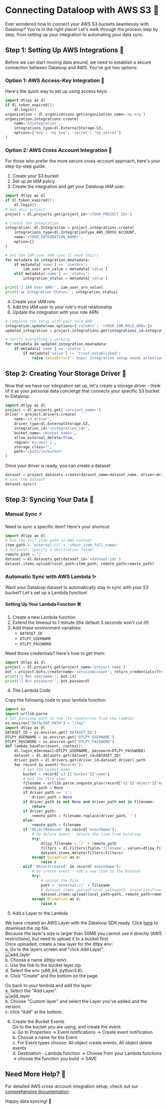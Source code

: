 # Connecting Dataloop with AWS S3 🌉

Ever wondered how to connect your AWS S3 buckets seamlessly with Dataloop? You're in the right place! Let's walk through the process step by step, from setting up your integration to automating your data sync.

## Step 1: Setting Up AWS Integrations 🔗

Before we can start moving data around, we need to establish a secure connection between Dataloop and AWS. You've got two options:

### Option 1: AWS Access-Key Integration 🔑

Here's the quick way to set up using access keys:

```python
import dtlpy as dl
if dl.token_expired():
    dl.login()
organization = dl.organizations.get(organization_name='my-org')
organization.integrations.create(
    name='S3integration',
    integrations_type=dl.ExternalStorage.S3,
    options={'key': "my_key", 'secret': "my_secret"}
)
```

### Option 2: AWS Cross Account Integration 🤝

For those who prefer the more secure cross-account approach, here's your step-by-step guide:

1. Create your S3 bucket
2. Set up an IAM policy
3. Create the integration and get your Dataloop IAM user:

```python
import dtlpy as dl
if dl.token_expired():
    dl.login()
# Get your project
project = dl.projects.get(project_id='<YOUR_PROJECT_ID>')

# Create the integration
integration: dl.Integration = project.integrations.create(
    integrations_type=dl.IntegrationType.AWS_CROSS_ACCOUNT,
    name='<YOUR_INTEGRATION_NAME>',
    option={}
)

# Get the IAM user ARN (you'll need this!)
for metadata in integration.meatadata:
    if metadata['name'] == 'userArn':
        iam_user_arn_value = metadata['value']
    elif metadata['name'] == 'status':
        integration_status = metadata['value']

print('🎯 IAM User ARN:', iam_user_arn_value)
print('📊 Integration Status:', integration_status)
```

4. Create your IAM role
5. Add the IAM user to your role's trust relationship
6. Update the integration with your role ARN:

```python
# Complete the setup with your role ARN
integration.update(new_options={'roleArn': '<YOUR_IAMֹֹֹֹֹ_ROLE_ֹֹARN>'})
updated_integration = project.integrations.get(integrations_id=integration.id)

# Verify everything's working
for metadata in updated_integration.meatadata:
    if metadata['name'] == 'status':
        if metadata['value'] != 'trust-established':
            raise ValueError('⚠️ Oops! Integration setup needs attention - check your IAM Role trust relationship')
```

## Step 2: Creating Your Storage Driver 🎯

Now that we have our integration set up, let's create a storage driver - think of it as your personal data concierge that connects your specific S3 bucket to Dataloop.

```python
import dtlpy as dl
project = dl.projects.get('<project_name>')
driver = project.drivers.create(
    name='s3_driver',
    driver_type=dl.ExternalStorage.S3,
    integration_id='<integration_id>',
    bucket_name='<bucket_name>',
    allow_external_delete=True,
    region='eu-west-1',
    storage_class="",
    path="/path/in/bucket"
)
```

Once your driver is ready, you can create a dataset:

```python
dataset = project.datasets.create(dataset_name=dataset_name, driver=driver)
# sync the dataset 
dataset.sync()
```

## Step 3: Syncing Your Data 🔄

### Manual Sync ⚡

Need to sync a specific item? Here's your shortcut:

```python
import dtlpy as dl
# Use the full item path in AWS context
item_path = 'external://' + '<Your_item_full_name>'
# Optional: specify a destination folder
remote_path = '/'
dataset = dl.datasets.get(dataset_id='<dataset-id>')
dataset.items.upload(local_path=item_path, remote_path=remote_path)
```

### Automatic Sync with AWS Lambda ✨

Want your Dataloop dataset to automatically stay in sync with your S3 bucket? Let's set up a Lambda function!

#### Setting Up Your Lambda Function 🛠️

1. Create a new Lambda function
2. Extend the timeout to 1 minute (the default 3 seconds won't cut it!)
3. Add these environment variables:
   - `DATASET_ID`
   - `DTLPY_USERNAME`
   - `DTLPY_PASSWORD`

Need those credentials? Here's how to get them:

```python
import dtlpy as dl
project = dl.projects.get(project_name='project name')
bot = project.bots.create(name='serviceAccount', return_credentials=True)
print('🤖 Bot username:', bot.id)
print('🔑 Bot password:', bot.password)
```

4. The Lambda Code 

Copy the following code to your lambda function:

```python
import os
import urllib.parse
# Set dataloop path to tmp (to read/write from the lambda)
os.environ["DATALOOP_PATH"] = "/tmp"
import dtlpy as dl
DATASET_ID = os.environ.get('DATASET_ID')
DTLPY_USERNAME = os.environ.get('DTLPY_USERNAME')
DTLPY_PASSWORD = os.environ.get('DTLPY_PASSWORD')
def lambda_handler(event, context):
    dl.login_m2m(email=DTLPY_USERNAME, password=DTLPY_PASSWORD)
    dataset = dl.datasets.get(dataset_id=DATASET_ID)
    driver_path = dl.drivers.get(driver_id=dataset.driver).path
    for record in event['Records']:
        # Get the bucket name
        bucket = record['s3']['bucket']['name']
        # Get the file name
        filename = urllib.parse.unquote_plus(record['s3']['object']['key'], encoding='utf-8')
        remote_path = None
        if driver_path == '/':
            driver_path = None
        if driver_path is not None and driver_path not in filename:
            return
        if driver_path:
            remote_path = filename.replace(driver_path, '')
        else:
            remote_path = filename
        if 'ObjectRemoved' in record['eventName']:
            # On delete event - delete the item from Dataloop
            try:
                dtlpy_filename = '/' + remote_path
                filters = dl.Filters(field='filename', values=dtlpy_filename)
                dataset.items.delete(filters=filters)
            except Exception as e:
                raise e
        elif 'ObjectCreated' in record['eventName']:
            # On create event - add a new item to the Dataset
            try:
                # upload the file
                path = 'external://' + filename
                # dataset.items.upload(local_path=path, overwrite=True) # if overwrite is required
                dataset.items.upload(local_path=path, remote_path=remote_path)
            except Exception as e:
                raise e
```

5. Add a Layer to the Lambda  

We have created an AWS Layer with the Dataloop SDK ready. Click [here](https://storage.googleapis.com/dtlpy/aws-python3.8-lambda-layer/layer.zip) to download the zip file.  
Because the layer's size is larger than 50MB you cannot use it directly (AWS restrictions), but need to upload it to a bucket first.  
Once uploaded, create a new layer for the dtlpy env:  
a. Go to the layers screen and "click Add Layer".  
![add_layer](../../../../../assets/bind_aws/create_layer.png)  
b. Choose a name (dtlpy-env).  
c. Use the link to the bucket layer.zip.  
d. Select the env (x86_64, python3.8).  
e. Click "Create" and the bottom on the page.  
  
Go back to your lambda and add the layer:  
a. Select the "Add Layer".  
![add_layer](../../../../../assets/bind_aws/add_layer.png)  
b. Choose "Custom layer" and select the Layer you've added and the version.  
c. click "Add" at the bottom.  
  
6. Create the Bucket Events  
Go to the bucket you are using, and create the event:  
a. Go to Properties → Event notifications → Create event notification  
b. Choose a name for the Event  
c. For Event types choose: All object create events, All object delete events  
d. Destination - Lambda function → Choose from your Lambda functions → choose the function you build → SAVE  


## Need More Help? 🤔

For detailed AWS cross-account integration setup, check out our [comprehensive documentation](https://docs.dataloop.ai/docs/aws-cross-account-integration).

Happy data syncing! 🚀

